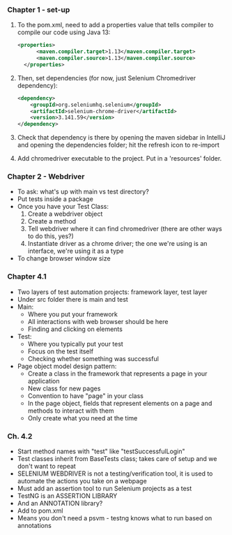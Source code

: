 ### Chapter 1 - set-up

1. To the pom.xml, need to add a properties value that tells compiler to compile our code using Java 13:
    ```xml
    <properties>
          <maven.compiler.target>1.13</maven.compiler.target>
          <maven.compiler.source>1.13</maven.compiler.source>
      </properties>
      ```
2. Then, set dependencies (for now, just Selenium Chromedriver dependency):
    ```xml
    <dependency>
        <groupId>org.seleniumhq.selenium</groupId>
        <artifactId>selenium-chrome-driver</artifactId>
        <version>3.141.59</version>
    </dependency>
    ```
3. Check that dependency is there by opening the maven sidebar in IntelliJ and opening the dependencies folder; hit the refresh icon to re-import

4. Add chromedriver executable to the project. Put in a 'resources' folder.

### Chapter 2 - Webdriver

- To ask: what's up with main vs test directory?
- Put tests inside a package
- Once you have your Test Class:
    1. Create a webdriver object
    2. Create a method
    3. Tell webdriver where it can find chromedriver (there are other ways to do this, yes?)
    4. Instantiate driver as a chrome driver; the one we're using is an interface, we're using it as a type
- To change browser window size

### Chapter 4.1

- Two layers of test automation projects: framework layer, test layer
- Under src folder there is main and test
- Main:
    - Where you put your framework
    - All interactions with web browser should be here
    - Finding and clicking on elements
- Test:
    - Where you typically put your test
    - Focus on the test itself
    - Checking whether something was successful
- Page object model design pattern:
    - Create a class in the framework that represents a page in your application
    - New class for new pages
    - Convention to have "page" in your class
    - In the page object, fields that represent elements on a page and methods to interact with them
    - Only create what you need at the time
    
### Ch. 4.2

- Start method names with "test" like "testSuccessfulLogin"
- Test classes inherit from BaseTests class; takes care of setup and we don't want to repeat
- SELENIUM WEBDRIVER is not a testing/verification tool, it is used to automate the actions you take on a webpage
- Must add an assertion tool to run Selenium projects as a test
- TestNG is an ASSERTION LIBRARY
- And an ANNOTATION library? 
- Add to pom.xml
- Means you don't need a psvm - testng knows what to run based on annotations